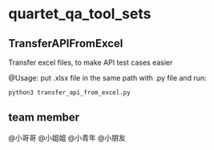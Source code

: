 # quartet_qa_tool_sets

## TransferAPIFromExcel
Transfer excel files, to make API test cases easier

@Usage: put .xlsx file in the same path with .py file and run:
```bash
python3 transfer_api_from_excel.py
```

## team member
@小哥哥 @小姐姐 @小青年 @小朋友
